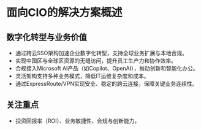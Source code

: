 # 面向CIO的解决方案概述

## 数字化转型与业务价值
- 通过跨云SSO架构加速企业数字化转型，支持全球业务扩展与本地合规。
- 实现中国区与全球区资源的无缝访问，提升员工生产力和协作效率。
- 合规接入Microsoft AI产品（如Copilot、OpenAI），推动创新和智能化办公。
- 灵活架构支持多种业务模式，降低IT运维复杂度和成本。
- 通过ExpressRoute/VPN实现安全、稳定的跨云连接，保障关键业务连续性。

## 关注重点
- 投资回报率（ROI）、业务敏捷性、合规与创新能力。
